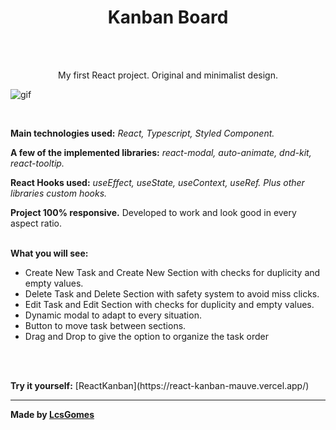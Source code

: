 <h1 align=center>Kanban Board</h1>
<br><br>

<p align="center">My first React project. Original and minimalist design.</p>
<p><img align="center" src="https://github.com/LcsGomes94/react-kanban/blob/master/projectGIF.gif" alt="gif"/></p>
<br>

<strong>Main technologies used:</strong> <i>React, Typescript, Styled Component.</i>

<strong>A few of the implemented libraries:</strong> <i>react-modal, auto-animate, dnd-kit, react-tooltip.</i>

<strong>React Hooks used:</strong> <i>useEffect, useState, useContext, useRef. Plus other libraries custom hooks.</i>

<strong>Project 100% responsive.</strong> Developed to work and look good in every aspect ratio.
<br><br>

<strong>What you will see:</strong><ul>
  <li>Create New Task and Create New Section with checks for duplicity and empty values.</li>
  <li>Delete Task and Delete Section with safety system to avoid miss clicks.</li>
  <li>Edit Task and Edit Section with checks for duplicity and empty values.</li>
  <li>Dynamic modal to adapt to every situation.</li>
  <li>Button to move task between sections.</li>
  <li>Drag and Drop to give the option to organize the task order</li>
</ul>
<br>
<br>
<p><strong>Try it yourself:</strong> [ReactKanban](https://react-kanban-mauve.vercel.app/)

<hr>

<strong>Made by [LcsGomes](https://www.linkedin.com/in/lcsdev94/)</strong>
